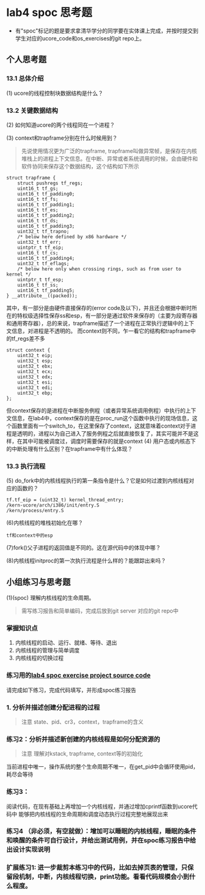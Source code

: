 # lab4 spoc 思考题

- 有"spoc"标记的题是要求拿清华学分的同学要在实体课上完成，并按时提交到学生对应的ucore_code和os_exercises的git repo上。

## 个人思考题

### 13.1 总体介绍

(1) ucore的线程控制块数据结构是什么？

### 13.2 关键数据结构

(2) 如何知道ucore的两个线程同在一个进程？

(3) context和trapframe分别在什么时候用到？
>先说使用情况更为广泛的trapframe, trapframe叫做异常帧，是保存在内核堆栈上的进程上下文信息。在中断、异常或者系统调用的时候，会由硬件和软件协同来保存这个数据结构，这个结构如下所示

```
struct trapframe {
    struct pushregs tf_regs;
    uint16_t tf_gs;
    uint16_t tf_padding0;
    uint16_t tf_fs;
    uint16_t tf_padding1;
    uint16_t tf_es;
    uint16_t tf_padding2;
    uint16_t tf_ds;
    uint16_t tf_padding3;
    uint32_t tf_trapno;
    /* below here defined by x86 hardware */
    uint32_t tf_err;
    uintptr_t tf_eip;
    uint16_t tf_cs;
    uint16_t tf_padding4;
    uint32_t tf_eflags;
    /* below here only when crossing rings, such as from user to kernel */
    uintptr_t tf_esp;
    uint16_t tf_ss;
    uint16_t tf_padding5;
} __attribute__((packed));
```
其中，有一部分是由硬件直接保存的(error code及以下)，并且还会根据中断时所在的特权级选择性保存ss和esp，有一部分是通过软件来保存的（主要为段寄存器和通用寄存器），总的来说，trapframe描述了一个进程在正常执行逻辑中的上下文信息，对进程是不透明的。
而context则不同，乍一看它的结构和trapframe中的tf_regs差不多

```
struct context {
    uint32_t eip;
    uint32_t esp;
    uint32_t ebx;
    uint32_t ecx;
    uint32_t edx;
    uint32_t esi;
    uint32_t edi;
    uint32_t ebp;
};
```
但context保存的是进程在中断服务例程（或者异常系统调用例程）中执行的上下文信息，在lab4中，context保存的是在proc_run这个函数中执行的现场信息，这个函数里面有一个switch_to，在这里保存了context，这就意味着context对于进程是透明的，进程以为自己进入了服务例程之后就直接恢复了，其实可能并不是这样，在其中可能被调度过，调度时需要保存的就是context
(4) 用户态或内核态下的中断处理有什么区别？在trapframe中有什么体现？

### 13.3 执行流程

(5) do_fork中的内核线程执行的第一条指令是什么？它是如何过渡到内核线程对应的函数的？

```
tf.tf_eip = (uint32_t) kernel_thread_entry;
/kern-ucore/arch/i386/init/entry.S
/kern/process/entry.S
```

(6)内核线程的堆栈初始化在哪？

```
tf和context中的esp
```

(7)fork()父子进程的返回值是不同的。这在源代码中的体现中哪？

(8)内核线程initproc的第一次执行流程是什么样的？能跟踪出来吗？

## 小组练习与思考题

(1)(spoc) 理解内核线程的生命周期。

> 需写练习报告和简单编码，完成后放到git server 对应的git repo中

### 掌握知识点
1. 内核线程的启动、运行、就绪、等待、退出
2. 内核线程的管理与简单调度
3. 内核线程的切换过程

### 练习用的[lab4 spoc exercise project source code](https://github.com/chyyuu/ucore_lab/tree/master/related_info/lab4/lab4-spoc-discuss)


请完成如下练习，完成代码填写，并形成spoc练习报告

### 1. 分析并描述创建分配进程的过程

> 注意 state、pid、cr3，context，trapframe的含义

### 练习2：分析并描述新创建的内核线程是如何分配资源的

> 注意 理解对kstack, trapframe, context等的初始化


当前进程中唯一，操作系统的整个生命周期不唯一，在get_pid中会循环使用pid，耗尽会等待

### 练习3：

阅读代码，在现有基础上再增加一个内核线程，并通过增加cprintf函数到ucore代码中
能够把内核线程的生命周期和调度动态执行过程完整地展现出来

### 练习4 （非必须，有空就做）：增加可以睡眠的内核线程，睡眠的条件和唤醒的条件可自行设计，并给出测试用例，并在spoc练习报告中给出设计实现说明

### 扩展练习1: 进一步裁剪本练习中的代码，比如去掉页表的管理，只保留段机制，中断，内核线程切换，print功能。看看代码规模会小到什么程度。
